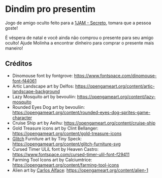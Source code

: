 # Dindim pro presentim
Jogo de amigo oculto feito para a [1JAM - Secreto](https://itch.io/jam/1jam-secreto), tomara que a pessoa goste!

É véspera de natal e você ainda não comprou o presente para seu amigo oculto!
Ajude Molinha a encontrar dinheiro para comprar o presente mais maneiro!


## Créditos
- Dinomouse font by fontgrove: https://www.fontspace.com/dinomouse-font-f44061
- Artic Landscape art by Delfos: https://opengameart.org/content/artic-landscape-background
- Lazy Mosquito art by bevouliin: https://opengameart.org/content/lazy-mosquito
- Rounded Eyes Dog art by bevouliin: https://opengameart.org/content/rounded-eyes-dog-sprites-game-character
- Cruise Ship art by Aeihu: https://opengameart.org/content/cruise-ship
- Gold Treasure icons art by Clint Bellanger: https://opengameart.org/content/gold-treasure-icons
- [Glitch](https://glitchthegame.com) Furniture art by Tiny Speck: https://opengameart.org/content/glitch-furniture-svg 
- Cursed Timer ULiL font by Heaven Castro: https://www.fontspace.com/cursed-timer-ulil-font-f29411
- Farming Tool Icons art by Calciumtrice: https://opengameart.org/content/farming-tool-icons
- Alien art by [Carlos Alface](http://carlosalface.blogspot.pt/): https://opengameart.org/content/alien-1
